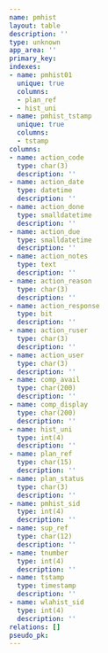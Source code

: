 ```yaml
---
name: pmhist
layout: table
description: ''
type: unknown
app_area: ''
primary_key: 
indexes:
- name: pmhist01
  unique: true
  columns:
  - plan_ref
  - hist_uni
- name: pmhist_tstamp
  unique: true
  columns:
  - tstamp
columns:
- name: action_code
  type: char(3)
  description: ''
- name: action_date
  type: datetime
  description: ''
- name: action_done
  type: smalldatetime
  description: ''
- name: action_due
  type: smalldatetime
  description: ''
- name: action_notes
  type: text
  description: ''
- name: action_reason
  type: char(3)
  description: ''
- name: action_response
  type: bit
  description: ''
- name: action_ruser
  type: char(3)
  description: ''
- name: action_user
  type: char(3)
  description: ''
- name: comp_avail
  type: char(200)
  description: ''
- name: comp_display
  type: char(200)
  description: ''
- name: hist_uni
  type: int(4)
  description: ''
- name: plan_ref
  type: char(15)
  description: ''
- name: plan_status
  type: char(3)
  description: ''
- name: pmhist_sid
  type: int(4)
  description: ''
- name: sup_ref
  type: char(12)
  description: ''
- name: tnumber
  type: int(4)
  description: ''
- name: tstamp
  type: timestamp
  description: ''
- name: wlahist_sid
  type: int(4)
  description: ''
relations: []
pseudo_pk: 
---
```


